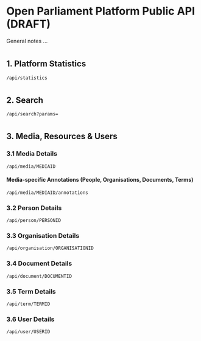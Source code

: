 # Open Parliament Platform Public API (DRAFT)

General notes ...

#
## 1. Platform Statistics
`/api/statistics`  

#
## 2. Search
`/api/search?params=`  

#
## 3. Media, Resources & Users
### 3.1 Media Details
`/api/media/MEDIAID`  

#### Media-specific Annotations (People, Organisations, Documents, Terms)
`/api/media/MEDIAID/annotations`   

### 3.2 Person Details
`/api/person/PERSONID`  

### 3.3 Organisation Details
`/api/organisation/ORGANISATIONID`  

### 3.4 Document Details
`/api/document/DOCUMENTID`  

### 3.5 Term Details
`/api/term/TERMID`  

### 3.6 User Details
`/api/user/USERID`  
